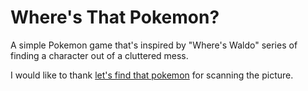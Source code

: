 # Where's That Pokemon?

A simple Pokemon game that's inspired by "Where's Waldo" series of finding a character out of a cluttered mess.

I would like to thank [let's find that pokemon](letsfindpokemon-found.neocities.org/bookpages/LFcomplete#book1) for scanning the picture.
